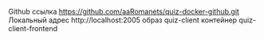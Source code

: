 Github ссылка https://github.com/aaRomanets/quiz-docker-github.git
Локальный адрес http://localhost:2005
образ quiz-client
контейнер quiz-client-frontend
